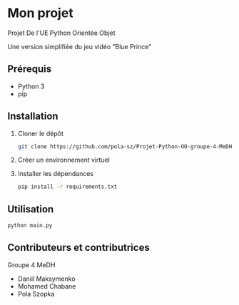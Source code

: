 # Mon projet

Projet De l'UE Python Orientée Objet

 Une version simplifiée du jeu vidéo ”Blue Prince”

## Prérequis

- Python 3
- pip

## Installation

1. Cloner le dépôt
    ```sh
    git clone https://github.com/pola-sz/Projet-Python-OO-groupe-4-MeDH
    ```

2. Créer un environnement virtuel

3. Installer les dépendances
    ```sh
    pip install -r requirements.txt
    ```


## Utilisation

```sh
python main.py
```

## Contributeurs et contributrices
Groupe 4 MeDH

- Daniil Maksymenko
- Mohamed Chabane 
- Pola Szopka